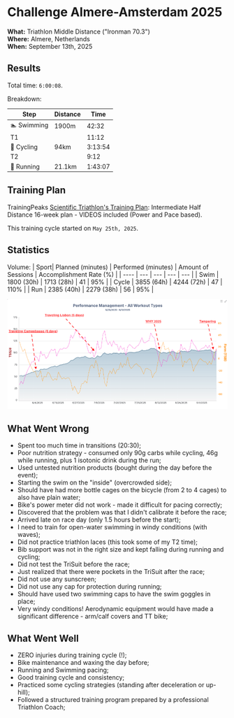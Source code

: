 # Challenge Almere-Amsterdam 2025

**What:** Triathlon Middle Distance ("Ironman 70.3")  
**Where:** Almere, Netherlands  
**When:** September 13th, 2025  

## Results
Total time: `6:00:08`. 

Breakdown:

| Step | Distance | Time |
| --- | --- | --- |
| 🏊 Swimming | 1900m | 42:32 |
| T1 | | 11:12 |
| 🚴 Cycling | 94km | 3:13:54 |
| T2 | | 9:12 |
| 🏃 Running | 21.1km | 1:43:07 |

## Training Plan

TrainingPeaks [Scientific Triathlon's Training Plan](https://www.trainingpeaks.com/training-plans/triathlon/half-ironman/tp-157500/intermediate-half-distance-16-week-plan-videos-included-power-and-pace-based): Intermediate Half Distance 16-week plan - VIDEOS included (Power and Pace based).  
  
This training cycle started on `May 25th, 2025`.

## Statistics

Volume:
| Sport| Planned (minutes) | Performed (minutes) | Amount of Sessions | Accomplishment Rate (%) |
| ---- | --- | --- | --- | --- |
| Swim | 1800 (30h) | 1713 (28h) | 41 |  95% |
| Cycle | 3855 (64h) | 4244 (72h)  | 47  | 110%  |
| Run | 2385 (40h) | 2279 (38h) | 56 | 95% |

![TCL History](/2025/09_challenge_almere_amsterdam/image/tp_ctl_history.png)

## What Went Wrong

- Spent too much time in transitions (20:30);
- Poor nutrition strategy - consumed only 90g carbs while cycling, 46g while running, plus 1 isotonic drink during the run;
- Used untested nutrition products (bought during the day before the event);
- Starting the swim on the "inside" (overcrowded side);
- Should have had more bottle cages on the bicycle (from 2 to 4 cages) to also have plain water;
- Bike's power meter did not work - made it difficult for pacing correctly;
- Discovered that the problem was that I didn't calibrate it before the race;
- Arrived late on race day (only 1.5 hours before the start);
- I need to train for open-water swimming in windy conditions (with waves);
- Did not practice triathlon laces (this took some of my T2 time);
- Bib support was not in the right size and kept falling during running and cycling;
- Did not test the TriSuit before the race;
- Just realized that there were pockets in the TriSuit after the race;
- Did not use any sunscreen;
- Did not use any cap for protection during running;
- Should have used two swimming caps to have the swim goggles in place;
- Very windy conditions! Aerodynamic equipment would have made a significant difference - arm/calf covers and TT bike;

## What Went Well

- ZERO injuries during training cycle (!);
- Bike maintenance and waxing the day before;
- Running and Swimming pacing;
- Good training cycle and consistency;
- Practiced some cycling strategies (standing after deceleration or up-hill);
- Followed a structured training program prepared by a professional Triathlon Coach;
